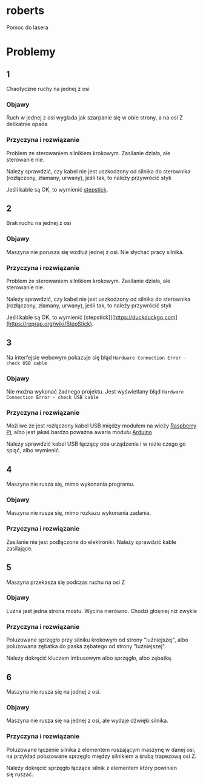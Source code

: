 # roberts
Pomoc do lasera

# Problemy

## 1

Chaotyczne ruchy na jednej z osi

### Objawy

Ruch w jednej z osi wyglada jak szarpanie się w obie strony, a na osi Z delikatnie opada

### Przyczyna i rozwiązanie

Problem ze sterowaniem silnikiem krokowym. Zasilanie działa, ale sterowanie nie.

Należy sprawdzić, czy kabel nie jest uszkodzony od silnika do sterownika (rozłączony, złamany, urwany), jeśli tak, to należy przywrócić styk

Jeśli kable są OK, to wymienić [stepstick]([https://duckduckgo.com](https://reprap.org/wiki/StepStick)).

## 2

Brak ruchu na jednej z osi

### Objawy

Maszyna nie porusza się wzdłuż jednej z osi. Nie słychać pracy silnika.

### Przyczyna i rozwiązanie

Problem ze sterowaniem silnikiem krokowym. Zasilanie działa, ale sterowanie nie.

Należy sprawdzić, czy kabel nie jest uszkodzony od silnika do sterownika (rozłączony, złamany, urwany), jeśli tak, to należy przywrócić styk

Jeśli kable są OK, to wymienić [stepstick]([https://duckduckgo.com](https://reprap.org/wiki/StepStick).

## 3

Na interfejsie webowym pokazuje się błąd ```Hardware Connection Error - check USB cable```

### Objawy

Nie można wykonać żadnego projektu. Jest wyświetlany błąd ```Hardware Connection Error - check USB cable```

### Przyczyna i rozwiązanie

Możliwe że jest rozłączony kabel USB między modułem na wieży [Raspberry Pi](https://en.wikipedia.org/wiki/Raspberry_Pi), albo jest jakaś bardzo poważna awaria modułu [Arduino](https://en.wikipedia.org/wiki/Arduino)

Należy sprawdzić kabel USB łączący oba urządzenia i w razie czego go spiąć, albo wymienić.

## 4

Maszyna nie rusza się, mimo wykonania programu.

### Objawy

Maszyna nie rusza się, mimo rozkazu wykonania zadania.

### Przyczyna i rozwiązanie

Zasilanie nie jest podłączone do elektroniki. Należy sprawdzić kable zasilające.

## 5

Maszyna przekasza się podczas ruchu na osi Z

### Objawy

Luźna jest jedna strona mostu. Wycina nierówno. Chodzi głośniej niż zwykle

### Przyczyna i rozwiązanie

Poluzowane sprzęgło przy silniku krokowym od strony "luźniejszej", albo poluzowana zębatka do paska zębatego od strony "luźniejszej".

Należy dokręcić kluczem imbusowym albo sprzęgło, albo zębatkę.

## 6

Maszyna nie rusza się na jednej z osi.

### Objawy

Maszyna nie rusza się na jednej z osi, ale wydaje dźwięki silnika.


### Przyczyna i rozwiązanie

Poluzowane łączenie silnika z elementem ruszającym maszynę w danej osi, na przykład poluzowane sprzęgło między silnikiem a śrubą trapezową osi Z.

Należy dokręcić sprzęgło łączące silnik z elementem który powinien się ruszać.
